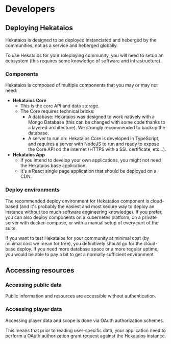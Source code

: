# Developers

## Deploying Hekataios

Hekataios is designed to be deployed instanciated and heberged by the communities, not as a service and heberged globally.

To use Hekataios for your roleplaying community, you will need to setup an ecosystem (this requires some knowledge of software and infrastructure).

### Components

Hekataios is composed of multiple components that you may or may not need:
- **Hekataios Core**
    - This is the core API and data storage.
    - The Core requires technical bricks:
        - A database: Hekataios was designed to work natively with a Mongo Database (this can be changed with some code thanks to a layered architecture). We strongly recommended to backup the database.
        - A server to run on: Hekataios Core is developed in TypeScript, and requires a server with NodeJS to run and ready to expose the Core API on the internet (HTTPS with a SSL certificate, etc...).
- **Hekataios App**
    - If you intend to develop your own applications, you might not need the Hekataios base application.
    - It's a React single page application that should be deployed on a CDN.

### Deploy environments

The recommended deploy environment for Hekatatios component is cloud-based (and it's probably the easiest and most secure way to deploy an instance without too much software engineering knowledge). If you prefer, you can also deploy components on a kubernetes platform, on a private server with docker-compose, or with a manual setup of every part of the suite.

If you want to test Hekataios for your community at minimal cost (by minimal cost we mean for free), you definitively should go for the cloud-base deploy. If you need more database space or a more regular uptime, you would be able to pay a bit to get a normally sufficient environment.

## Accessing resources

### Accessing public data

Public information and resources are accessible without authentication.

### Accessing player data

Accessing player data and scope is done via OAuth authorization schemes.

This means that prior to reading user-specific data, your application need to perform a OAuth authorization grant request against the Hekataios instance.


